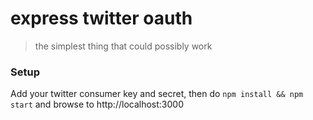 # express twitter oauth
> the simplest thing that could possibly work

### Setup
Add your twitter consumer key and secret, then do `npm install && npm start` and browse to http://localhost:3000
